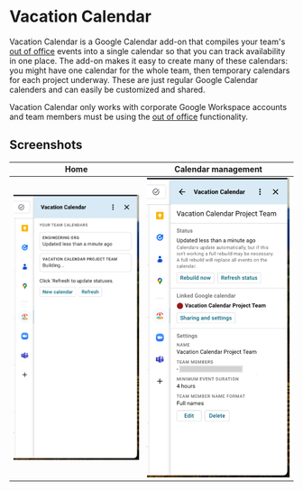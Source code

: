 # Vacation Calendar

Vacation Calendar is a Google Calendar add-on that compiles your team's
[out of office](https://support.google.com/calendar/answer/7638168?hl=en&co=GENIE.Platform%3DDesktop#:~:text=Show%20when%20you%E2%80%99re%20out%20of%20office)
events into a single calendar so that you can track availability in one place. The add-on makes it
easy to create many of these calendars: you might have one calendar for the whole team, then
temporary calendars for each project underway. These are just regular Google Calendar calenders and
can easily be customized and shared.

Vacation Calendar only works with corporate Google Workspace accounts and team members must be using
the
[out of office](https://support.google.com/calendar/answer/7638168?hl=en&co=GENIE.Platform%3DDesktop#:~:text=Show%20when%20you%E2%80%99re%20out%20of%20office)
functionality.

## Screenshots

| Home                                                              | Calendar management                                                         |
| ----------------------------------------------------------------- | --------------------------------------------------------------------------- |
| ![Screenshot of the add-on home page](./docs/screenshot-home.png) | ![Screenshot of a calendar management page](./docs/screenshot-calendar.png) |
